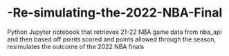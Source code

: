 # -Re-simulating-the-2022-NBA-Final
Python Jupyter notebook that retrieves 21-22 NBA game data from nba_api and then based off points scored and points allowed through the season, resimulates the outcome of the 2022 NBA finals
